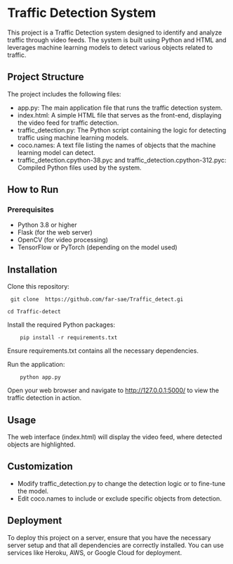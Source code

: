 # **Traffic Detection System**

This project is a Traffic Detection system designed to identify and analyze traffic through video feeds. The system is built using Python and HTML and leverages machine learning models to detect various objects related to traffic.

## Project Structure

The project includes the following files:

* app.py: The main application file that runs the traffic detection system.
* index.html: A simple HTML file that serves as the front-end, displaying the video feed for traffic detection.
* traffic_detection.py: The Python script containing the logic for detecting traffic using machine learning models.
* coco.names: A text file listing the names of objects that the machine learning model can detect.
* traffic_detection.cpython-38.pyc and traffic_detection.cpython-312.pyc: Compiled Python files used by the system.

## How to Run

### Prerequisites
* Python 3.8 or higher
* Flask (for the web server)
* OpenCV (for video processing)
* TensorFlow or PyTorch (depending on the model used)

## Installation

Clone this repository:

   ` git clone  https://github.com/far-sae/Traffic_detect.gi`

`cd Traffic-detect`

Install the required Python packages:

`    pip install -r requirements.txt`

Ensure requirements.txt contains all the necessary dependencies.

Run the application:

`    python app.py`

Open your web browser and navigate to http://127.0.0.1:5000/ to view the traffic detection in action.

## Usage

The web interface (index.html) will display the video feed, where detected objects are highlighted.

## Customization

* Modify traffic_detection.py to change the detection logic or to fine-tune the model.
* Edit coco.names to include or exclude specific objects from detection.

## Deployment

To deploy this project on a server, ensure that you have the necessary server setup and that all dependencies are correctly installed. You can use services like Heroku, AWS, or Google Cloud for deployment.

